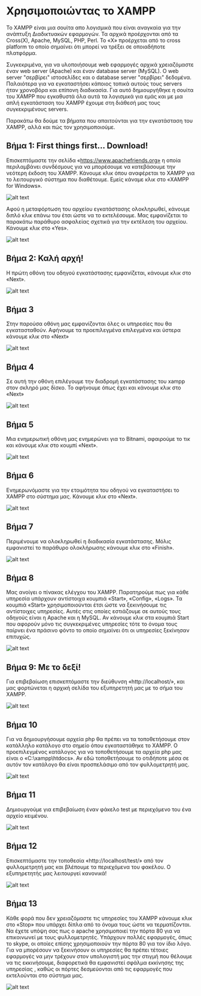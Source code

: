 # Χρησιμοποιώντας το XAMPP
Το XAMPP είναι μια σουίτα απο λογισμικά που είναι αναγκαία για την ανάπτυξη Διαδικτυακών εφαρμογών. Τα αρχικά προέρχονται από τα Cross(X), Apache, MySQL, PHP, Perl. Το «X» προέρχεται από το cross platform το οποίο σημαίνει ότι μπορεί να τρέξει σε οποιαδήποτε πλατφόρμα. 

Συγκεκριμένα, για να υλοποιήσουμε web εφαρμογές αρχικά χρειαζόμαστε έναν web server (Apache) και έναν database server (MySQL). Ο web server "σερβίρει" ιστοσελίδες και ο database server "σερβίρει" δεδομένα. Παλαιότερα για να εγκαταστήσει κάποιος τοπικά αυτούς τους servers ήταν χρονοβόρα και επίπονη διαδικασία. Για αυτό δημιουργήθηκε η σουίτα του XAMPP που εγκαθυστά όλα αυτά τα λογισμικά για εμάς και με μια απλή εγκατάσταση του XAMPP έχουμε στη διάθεσή μας τους συγκεκριμένους servers.

Παρακάτω θα δούμε τα βήματα που απαιτούνται για την εγκατάσταση του XAMPP, αλλά και πώς τον χρησιμοποιούμε.

## Βήμα 1: First things first... Download! 
Επισκεπτόμαστε την σελίδα «https://www.apachefriends.org» η οποία περιλαμβάνει συνδέσμους για να μπορέσουμε να κατεβάσουμε την νεότερη έκδοση του XAMPP. Κάνουμε κλικ όπου αναφέρεται το XAMPP για το λειτουργικό σύστημα που διαθέτουμε. Εμείς κάναμε κλικ στο «XAMPP for Windows».

![alt text](https://raw.githubusercontent.com/addboo/programming-PHP/master/%CE%A3%CE%97%CE%9C%CE%95%CE%99%CE%A9%CE%A3%CE%95%CE%99%CE%A3/images/xampp-download.png "XAMPP")

Αφού η μεταφόρτωση του αρχείου εγκατάστασης ολοκληρωθεί, κάνουμε διπλό κλικ επάνω του έτσι ώστε να το εκτελέσουμε. Μας εμφανίζεται το παρακάτω παράθυρο ασφαλείας σχετικά για την εκτέλεση του αρχείου. Κάνουμε κλικ στο «Yes».

![alt text](https://raw.githubusercontent.com/addboo/programming-PHP/master/%CE%A3%CE%97%CE%9C%CE%95%CE%99%CE%A9%CE%A3%CE%95%CE%99%CE%A3/images/01.04-3.2.png "XAMPP")

## Βήμα 2: Καλή αρχή!

Η πρώτη οθόνη του οδηγού εγκατάστασης εμφανίζεται, κάνουμε κλικ στο «Next». 

![alt text](https://raw.githubusercontent.com/addboo/programming-PHP/master/%CE%A3%CE%97%CE%9C%CE%95%CE%99%CE%A9%CE%A3%CE%95%CE%99%CE%A3/images/01.04-5.2.png "XAMPP")

## Βήμα 3

Στην παρούσα οθόνη μας εμφανίζονται όλες οι υπηρεσίες που θα εγκατασταθούν. Αφήνουμε τα προεπιλεγμένα επιλεγμένα και ύστερα κάνουμε κλικ στο «Next»

![alt text](https://raw.githubusercontent.com/addboo/programming-PHP/master/%CE%A3%CE%97%CE%9C%CE%95%CE%99%CE%A9%CE%A3%CE%95%CE%99%CE%A3/images/01.04-6.2.png "XAMPP")

## Βήμα 4
Σε αυτή την οθόνη επιλέγουμε την διαδρομή εγκατάστασης του xampp στον σκληρό μας δίσκο. Το αφήνουμε όπως έχει και κάνουμε κλικ στο «Next»

![alt text](https://raw.githubusercontent.com/addboo/programming-PHP/master/%CE%A3%CE%97%CE%9C%CE%95%CE%99%CE%A9%CE%A3%CE%95%CE%99%CE%A3/images/01.04-7.2.png "XAMPP")

## Βήμα 5
Μια ενημερωτική οθόνη μας ενημερώνει για το Bitnami, αφαιρούμε το τικ και κάνουμε κλικ στο κουμπί «Next».

![alt text](https://raw.githubusercontent.com/addboo/programming-PHP/master/%CE%A3%CE%97%CE%9C%CE%95%CE%99%CE%A9%CE%A3%CE%95%CE%99%CE%A3/images/01.04-8.2.png "XAMPP")

## Βήμα 6
Ενημερωνόμαστε για την ετοιμότητα του οδηγού να εγκαταστήσει το XAMPP στο σύστημα μας. Κάνουμε κλικ στο «Next».

![alt text](https://raw.githubusercontent.com/addboo/programming-PHP/master/%CE%A3%CE%97%CE%9C%CE%95%CE%99%CE%A9%CE%A3%CE%95%CE%99%CE%A3/images/01.04-9.2.png "XAMPP")

## Βήμα 7
Περιμένουμε να ολοκληρωθεί η διαδικασία εγκατάστασης. Μόλις εμφανιστεί το παράθυρο ολοκλήρωσης κάνουμε κλικ στο  «Finish».

![alt text](https://raw.githubusercontent.com/addboo/programming-PHP/master/%CE%A3%CE%97%CE%9C%CE%95%CE%99%CE%A9%CE%A3%CE%95%CE%99%CE%A3/images/01.04-10.2.png "XAMPP")

## Βήμα 8
Μας ανοίγει ο πίνακας ελέγχου του XAMPP. Παρατηρούμε πως για κάθε υπηρεσία υπάρχουν αντίστοιχα κουμπιά «Start», «Config», «Logs». Τα κουμπιά «Start» χρησιμοποιούνται έτσι ώστε να ξεκινήσουμε τις αντίστοιχες υπηρεσίες. Αυτές στις οποίες εστιάζουμε σε αυτούς τους οδηγούς είναι η Apache και η MySQL. Αν κάνουμε κλικ στα κουμπιά Start που αφορούν μόνο τις συγκεκριμένες υπηρεσίες τότε το όνομα τους παίρνει ένα πράσινο φόντο το οποίο σημαίνει ότι οι υπηρεσίες ξεκίνησαν επιτυχώς. 

![alt text](https://raw.githubusercontent.com/addboo/programming-PHP/master/%CE%A3%CE%97%CE%9C%CE%95%CE%99%CE%A9%CE%A3%CE%95%CE%99%CE%A3/images/01.04-11.2.png "XAMPP")

## Βήμα 9: Με το δεξί!
Για επιβεβαίωση επισκεπτόμαστε την διεύθυνση «http://localhost/», και μας φορτώνεται η αρχική σελίδα του εξυπηρετητή μας με το σήμα του XAMPP. 

![alt text](https://raw.githubusercontent.com/addboo/programming-PHP/master/%CE%A3%CE%97%CE%9C%CE%95%CE%99%CE%A9%CE%A3%CE%95%CE%99%CE%A3/images/xampp-startpage.png "XAMPP")

## Βήμα 10
Για να δημιουργήσουμε αρχεία php θα πρέπει να τα τοποθετήσουμε στον κατάλληλο κατάλογο στο σημείο όπου εγκαταστάθηκε το XAMPP. Ο προεπιλεγμένος κατάλογος για να τοποθετήσουμε τα αρχεία php μας είναι ο «C:\xampp\htdocs». Αν εδώ τοποθετήσουμε το οτιδήποτε μέσα σε αυτόν τον κατάλογο θα είναι προσπελάσιμο από τον φυλλομετρητή μας.

![alt text](https://raw.githubusercontent.com/addboo/programming-PHP/master/%CE%A3%CE%97%CE%9C%CE%95%CE%99%CE%A9%CE%A3%CE%95%CE%99%CE%A3/images/01.04-11.2.png "XAMPP")

## Βήμα 11
Δημιουργούμε για επιβεβαίωση έναν φάκελο test με περιεχόμενο του ένα αρχείο κειμένου.

![alt text](https://raw.githubusercontent.com/addboo/programming-PHP/master/%CE%A3%CE%97%CE%9C%CE%95%CE%99%CE%A9%CE%A3%CE%95%CE%99%CE%A3/images/01.04-14.2.png "XAMPP")

## Βήμα 12
Επισκεπτόμαστε την τοποθεσία «http://localhost/test/» από τον φυλλομετρητή μας και βλέπουμε τα περιεχόμενα του φακέλου. Ο εξυπηρετητής μας λειτουργεί κανονικά!

![alt text](https://raw.githubusercontent.com/addboo/programming-PHP/master/%CE%A3%CE%97%CE%9C%CE%95%CE%99%CE%A9%CE%A3%CE%95%CE%99%CE%A3/images/01.04-15.2.png "XAMPP")

## Βήμα 13
Κάθε φορά που δεν χρειαζόμαστε τις υπηρεσίες του XAMPP κάνουμε κλικ στο  «Stop» που υπάρχει δίπλα από το όνομα τους ώστε να τερματίζονται. Να έχετε υπόψη σας πως ο apache χρησιμοποιεί την πόρτα 80 για να επικοινωνεί με τους φυλλομετρητές. Υπάρχουν πολλές εφαρμογές, όπως το skype, οι οποίες επίσης χρησιμοποιούν την πόρτα 80 για τον ίδιο λόγο. Για να μπορέσουν να ξεκινήσουν οι υπηρεσίες θα πρέπει τέτοιες εφαρμογές να μην τρέχουν στον υπολογιστή μας την στιγμή που θέλουμε να τις εκκινήσουμε, διαφορετικά θα εμφανιστεί σφάλμα εκκίνησης της υπηρεσίας , καθώς οι πόρτες δεσμεύονται από τις εφαρμογές που εκτελούνται στο σύστημα μας.

![alt text](https://raw.githubusercontent.com/addboo/programming-PHP/master/%CE%A3%CE%97%CE%9C%CE%95%CE%99%CE%A9%CE%A3%CE%95%CE%99%CE%A3/images/01.04-16.2.png "XAMPP")

